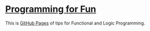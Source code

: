 # [Programming for Fun](https://naohirotamura.github.io/)

This is [GitHub Pages](https://pages.github.com/) of tips for
Functional and Logic Programming.
